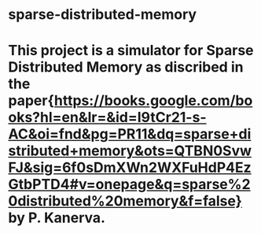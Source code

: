 # sparse-distributed-memory
# This project is a simulator for Sparse Distributed Memory as discribed in the paper{https://books.google.com/books?hl=en&lr=&id=I9tCr21-s-AC&oi=fnd&pg=PR11&dq=sparse+distributed+memory&ots=QTBN0SvwFJ&sig=6f0sDmXWn2WXFuHdP4EzGtbPTD4#v=onepage&q=sparse%20distributed%20memory&f=false} by P. Kanerva. 
